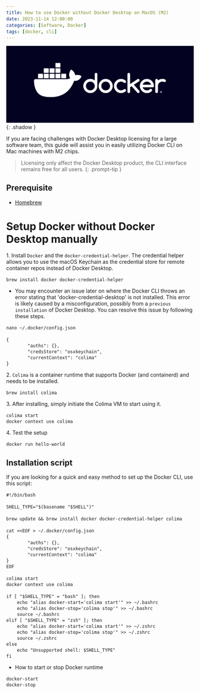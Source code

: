 ```yaml
---
title: How to use Docker without Docker Desktop on MacOS (M2)
date: 2023-11-14 12:00:00
categories: [Software, Docker]
tags: [docker, cli]
---
```

<script defer data-domain="senad-d.github.io" src="https://plus.seki.ink/js/script.js"></script>
![](https://github.com/senad-d/senad-d.github.io/blob/main/_media/images/docker-banner.png?raw=true){: .shadow }

If you are facing challenges with Docker Desktop licensing for a large software team, this guide will assist you in easily utilizing Docker CLI on Mac machines with M2 chips.

> Licensing only affect the Docker Desktop product, the CLI interface remains free for all users.
{: .prompt-tip }

## Prerequisite
  - [Homebrew](https://brew.sh/)

# Setup Docker without Docker Desktop manually

1\. Install `Docker` and the `docker-credential-helper`. The credential helper allows you to use the macOS Keychain as the credential store for remote container repos instead of Docker Desktop.

```shell
brew install docker docker-credential-helper
```

- You may encounter an issue later on where the Docker CLI throws an error stating that 'docker-credential-desktop' is not installed. This error is likely caused by a misconfiguration, possibly from a `previous installation` of Docker Desktop. You can resolve this issue by following these steps.

```shell
nano ~/.docker/config.json

{
        "auths": {},
        "credsStore": "osxkeychain",
        "currentContext": "colima"
}
```

2\. `Colima` is a container runtime that supports Docker (and containerd) and needs to be installed.

```shell
brew install colima
```

3\. After installing, simply initiate the Colima VM to start using it.

```shell
colima start
docker context use colima
```

4\. Test the setup

```shell
docker run hello-world
```

## Installation script

If you are looking for a quick and easy method to set up the Docker CLI, use this script:
```shell
#!/bin/bash

SHELL_TYPE="$(basename "$SHELL")"

brew update && brew install docker docker-credential-helper colima

cat <<EOF > ~/.docker/config.json
{
        "auths": {},
        "credsStore": "osxkeychain",
        "currentContext": "colima"
}
EOF

colima start
docker context use colima

if [ "$SHELL_TYPE" = "bash" ]; then
    echo "alias docker-start='colima start'" >> ~/.bashrc
    echo "alias docker-stop='colima stop'" >> ~/.bashrc
    source ~/.bashrc
elif [ "$SHELL_TYPE" = "zsh" ]; then
    echo "alias docker-start='colima start'" >> ~/.zshrc
    echo "alias docker-stop='colima stop'" >> ~/.zshrc
    source ~/.zshrc
else
    echo "Unsupported shell: $SHELL_TYPE"
fi

```

- How to start or stop Docker runtime

```shell
docker-start
docker-stop
```